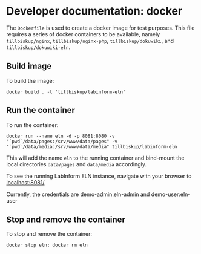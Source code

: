 # Developer documentation: docker

The `Dockerfile` is used to create a docker image for test purposes. This file requires a series of docker containers to be available, namely `tillbiskup/nginx`, `tillbiskup/nginx-php`, `tillbiskup/dokuwiki`, and
`tillbiskup/dokuwiki-eln`.

## Build image

To build the image:

    docker build . -t 'tillbiskup/labinform-eln'

## Run the container

To run the container:

    docker run --name eln -d -p 8081:8080 -v "`pwd`/data/pages:/srv/www/data/pages" -v "`pwd`/data/media:/srv/www/data/media" tillbiskup/labinform-eln

This will add the name `eln` to the running container and bind-mount the local directories `data/pages` and `data/media` accordingly.

To see the running LabInform ELN instance, navigate with your browser to [localhost:8081/](localhost:8081/)

Currently, the credentials are demo-admin:eln-admin and demo-user:eln-user


## Stop and remove the container

To stop and remove the container:

    docker stop eln; docker rm eln
